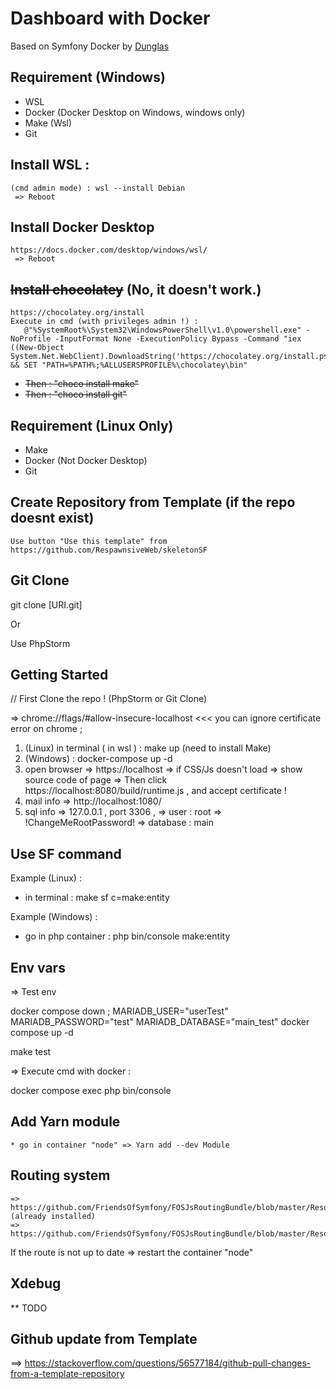 # Dashboard with Docker

Based on Symfony Docker by [Dunglas](https://github.com/dunglas/symfony-docker/)

## Requirement (Windows)

   * WSL
   * Docker (Docker Desktop on Windows, windows only)
   * Make (Wsl) 
   * Git

   ## Install WSL :
    (cmd admin mode) : wsl --install Debian
     => Reboot
    
   ## Install Docker Desktop 
    https://docs.docker.com/desktop/windows/wsl/
     => Reboot
    
   ## ~~Install chocolatey~~ (No, it doesn't work.)
    https://chocolatey.org/install 
    Execute in cmd (with privileges admin !) : 
       @"%SystemRoot%\System32\WindowsPowerShell\v1.0\powershell.exe" -NoProfile -InputFormat None -ExecutionPolicy Bypass -Command "iex ((New-Object System.Net.WebClient).DownloadString('https://chocolatey.org/install.ps1'))" && SET "PATH=%PATH%;%ALLUSERSPROFILE%\chocolatey\bin"
    
   * ~~Then : "choco install make"~~ 
   * ~~Then : "choco install git"~~

## Requirement (Linux Only)
   * Make
   * Docker (Not Docker Desktop)
   * Git

## Create Repository from Template (if the repo doesnt exist)
    Use button "Use this template" from https://github.com/RespawnsiveWeb/skeletonSF 

## Git Clone

git clone [URI.git]

Or

Use PhpStorm

## Getting Started

// First Clone the repo ! (PhpStorm or Git Clone)

=> chrome://flags/#allow-insecure-localhost <<< you can ignore certificate error on chrome ;

1. (Linux) in terminal ( in wsl ) : make up (need to install Make)
1. (Windows) : docker-compose up -d
2. open browser => https://localhost => if CSS/Js doesn't load => show source code of page => Then click https://localhost:8080/build/runtime.js , and accept certificate !
3. mail info => http://localhost:1080/
4. sql info => 127.0.0.1 , port 3306 , => user : root => !ChangeMeRootPassword! => database : main


## Use SF command

Example (Linux) : 
   * in terminal : 
        make sf c=make:entity
        
        
Example (Windows) :
   * go in php container :
        php bin/console make:entity


## Env vars

=> Test env

docker compose down ; MARIADB_USER="userTest" MARIADB_PASSWORD="test" MARIADB_DATABASE="main_test" docker compose up -d

make test

=> Execute cmd with docker :

docker compose exec php bin/console

## Add Yarn module
    * go in container "node" => Yarn add --dev Module

## Routing system 
    => https://github.com/FriendsOfSymfony/FOSJsRoutingBundle/blob/master/Resources/doc/installation.rst (already installed)
    => https://github.com/FriendsOfSymfony/FOSJsRoutingBundle/blob/master/Resources/doc/usage.rst

If the route is not up to date => restart the container "node"

## Xdebug
  ** TODO


## Github update from Template

 ==> https://stackoverflow.com/questions/56577184/github-pull-changes-from-a-template-repository

